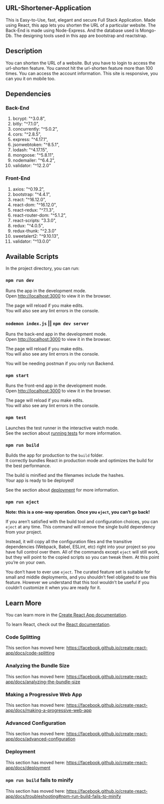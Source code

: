 ## URL-Shortener-Application

This is Easy-to-Use, fast, elegant and secure Full Stack Application. Made using React, this app lets you shorten the URL of a particular website. The Back-End is made using Node-Express. And the database used is Mongo-Db. The designing tools used in this app are bootstrap and reactstrap.

## Description

You can shorten the URL of a website.
But you have to login to access the url-shorten feature.
You cannot hit the url-shorten feature more than 100 times.
You can access the account information.
This site is responsive, you can you it on mobile too.

## Dependencies

### Back-End
 
1. bcrypt: "^3.0.8",
2. bitly: "^7.1.0",
3. concurrently: "^5.0.2",
4. cors: "^2.8.5",
5. express: "^4.17.1",
6. jsonwebtoken: "^8.5.1",
7. lodash: "^4.17.15",
8. mongoose: "^5.8.11",
9. nodemailer: "^6.4.2",
10. validator: "^12.2.0"

### Front-End

1. axios: "^0.19.2",
2. bootstrap: "^4.4.1",
3. react: "^16.12.0",
4. react-dom: "^16.12.0",
5. react-redux: "^7.1.3",
6. react-router-dom: "^5.1.2",
7. react-scripts: "3.3.0",
8. redux: "^4.0.5",
9. redux-thunk: "^2.3.0"
10. sweetalert2: "^9.10.13",
11. validator: "^13.0.0"


## Available Scripts

In the project directory, you can run:

### `npm run dev`

Runs the app in the development mode.<br />
Open [http://localhost:3000](http://localhost:3000) to view it in the browser.

The page will reload if you make edits.<br />
You will also see any lint errors in the console.

### `nodemon index.js` || `npm dev server`

Runs the back-end app in the development mode.<br />
Open [http://localhost:3000](http://localhost:3020) to view it in the browser.

The page will reload if you make edits.<br />
You will also see any lint errors in the console.

You will be needing postman if you only run Backend.

### `npm start`

Runs the front-end app in the development mode.<br />
Open [http://localhost:3000](http://localhost:3000) to view it in the browser.

The page will reload if you make edits.<br />
You will also see any lint errors in the console.

### `npm test`

Launches the test runner in the interactive watch mode.<br />
See the section about [running tests](https://facebook.github.io/create-react-app/docs/running-tests) for more information.

### `npm run build`

Builds the app for production to the `build` folder.<br />
It correctly bundles React in production mode and optimizes the build for the best performance.

The build is minified and the filenames include the hashes.<br />
Your app is ready to be deployed!

See the section about [deployment](https://facebook.github.io/create-react-app/docs/deployment) for more information.

### `npm run eject`

**Note: this is a one-way operation. Once you `eject`, you can’t go back!**

If you aren’t satisfied with the build tool and configuration choices, you can `eject` at any time. This command will remove the single build dependency from your project.

Instead, it will copy all the configuration files and the transitive dependencies (Webpack, Babel, ESLint, etc) right into your project so you have full control over them. All of the commands except `eject` will still work, but they will point to the copied scripts so you can tweak them. At this point you’re on your own.

You don’t have to ever use `eject`. The curated feature set is suitable for small and middle deployments, and you shouldn’t feel obligated to use this feature. However we understand that this tool wouldn’t be useful if you couldn’t customize it when you are ready for it.

## Learn More

You can learn more in the [Create React App documentation](https://facebook.github.io/create-react-app/docs/getting-started).

To learn React, check out the [React documentation](https://reactjs.org/).

### Code Splitting

This section has moved here: https://facebook.github.io/create-react-app/docs/code-splitting

### Analyzing the Bundle Size

This section has moved here: https://facebook.github.io/create-react-app/docs/analyzing-the-bundle-size

### Making a Progressive Web App

This section has moved here: https://facebook.github.io/create-react-app/docs/making-a-progressive-web-app

### Advanced Configuration

This section has moved here: https://facebook.github.io/create-react-app/docs/advanced-configuration

### Deployment

This section has moved here: https://facebook.github.io/create-react-app/docs/deployment

### `npm run build` fails to minify

This section has moved here: https://facebook.github.io/create-react-app/docs/troubleshooting#npm-run-build-fails-to-minify

